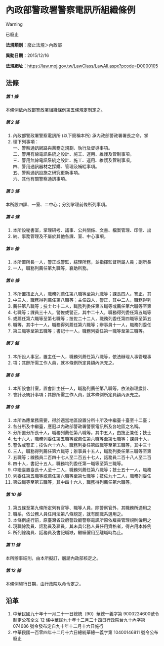 # 內政部警政署警察電訊所組織條例
> [!WARNING]
> 已廢止

**法規類別**：廢止法規＞內政部

**異動日期**：2015/12/16  

**法規網址**：https://law.moj.gov.tw/LawClass/LawAll.aspx?pcode=D0000105



## 法條
##### 第 1 條
本條例依內政部警政署組織條例第五條規定制定之。

##### 第 2 條
1. 內政部警政署警察電訊所 (以下簡稱本所) 承內政部警政署署長之命，掌
1. 理下列事項：  
一、警察通訊網路與業務之規劃、執行及督導事項。  
二、警用有線電訊系統之設計、施工、運用、維護及管制事項。  
三、警用無線電訊系統之設計、施工、運用、維護及管制事項。  
四、警用通訊器材之採購、管理及補給事項。  
五、警察通訊設施之研究更新事項。  
六、其他有關警察通訊事項。

##### 第 3 條
本所設四課、一室、二中心；分別掌理前條所列事項。

##### 第 4 條
1. 本所設秘書室，掌理研考、議事、公共關係、文書、檔案管理、印信、出
1. 納、事務管理及不屬於其他各課、室、中心事項。

##### 第 5 條
1. 本所置所長一人，警正或警監，綜理所務，並指揮監督所屬人員；副所長
1. 一人，職務列薦任第九職等，襄助所務。

##### 第 6 條
1. 本所置技正九人，職務列薦任第八職等至第九職等；課長四人，警正，其
1. 中三人，職務得列薦任第八職等；主任四人，警正，其中二人，職務得列
1. 薦任第八職等；技士七十二人，職務列委任第五職等或薦任第六職等至第
1. 七職等；課員三十人，警佐或警正，其中二十人，職務得列委任第五職等
1. 或薦任第六職等至第七職等；技佐二十二人，職務列委任第四職等至第五
1. 職等，其中十一人，職務得列薦任第六職等；辦事員十一人，職務列委任
1. 第三職等至第五職等；書記十一人，職務列委任第一職等至第三職等。

##### 第 7 條
1. 本所設人事室，置主任一人，職務列薦任第八職等，依法辦理人事管理事
1. 項；其餘所需工作人員，就本條例所定員額內派充之。

##### 第 8 條
1. 本所設會計室，置會計主任一人，職務列薦任第八職等，依法辦理歲計、
1. 會計及統計事項；其餘所需工作人員，就本條例所定員額內派充之。

##### 第 9 條
1. 本所為應業務需要，得於適當地區設置分所十所及中繼臺十臺至十二臺；
1. 各分所及中繼臺，應冠以內政部警政署警察電訊所及各地區之名稱。
1. 分所置分所長十人，職務列薦任第八職等，其中五人，由技正兼任；技士
1. 七十六人，職務列委任第五職等或薦任第六職等至第七職等；課員十人，
1. 警佐或警正；技佐六十六人，職務列委任第四職等至第五職等，其中三十
1. 三人，職務得列薦任第六職等；辦事員十五人，職務列委任第三職等至第
1. 五職等；線務員二百四十七人至二百五十七人，話務員二百十八人至二百
1. 四十人，書記十五人，職務均列委任第一職等至第三職等。
1. 中繼臺置臺長十人至十二人，職務列薦任第八職等；技士五十一人，職務
1. 列委任第五職等或薦任第六職等至第七職等；技佐九十二人，職務列委任
1. 第四職等至第五職等，其中四十六人，職務得列薦任第六職等。

##### 第 10 條
1. 第五條至第九條所定列有官等、職等人員，除警察官外，其職務所適用之
1. 職系，依公務人員任用法第八條規定，就有關職系選用之。
1. 本條例施行前，原臺灣省政府警政廳警察電訊所原依雇員管理規則僱用之
1. 現職線務員、話務員及雇員，其未具公務人員任用資格者，得占用本條例
1. 所列線務員、話務員及書記職缺，繼續僱用至離職時為止。

##### 第 11 條
本所辦事細則，由本所擬訂，層請內政部核定之。

##### 第 12 條
本條例施行日期，由行政院以命令定之。

## 沿革
1. 中華民國九十年十一月二十一日總統（90）華總一義字第 9000224600號令制定公布全文 12 條中華民九十年十二月二十四日行政院台九十內字第 074686 號令發布定自九十年十二月十六日施行
1. 中華民國一百零四年十二月十六日總統華總一義字第 10400146811  號令公布廢止
